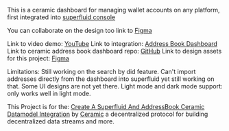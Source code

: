 This is a ceramic dashboard for managing wallet accounts on any platform, first integrated into [superfluid console](https://github.com/kelvinpraises/superfluid-console)

You can collaborate on the design too link to [Figma](https://www.figma.com/file/KRFPSLyOs81MxT7nYdbN3J/Untitled?node-id=0%3A1)

Link to video demo: [YouTube](https://youtu.be/1XaLCkuqueM)
Link to integration: [Address Book Dashboard](https://superfluid-console-flame.vercel.app/)
Link to ceramic address book dashboard repo: [GitHub](https://github.com/kelvinpraises/superfluid-ceramic-addressbook)
Link to design assets for this project: [Figma](https://www.figma.com/file/KRFPSLyOs81MxT7nYdbN3J/Untitled?node-id=0%3A1)

Limitations:
Still working on the search by did feature.
Can't import addresses directly from the dashboard into superfluid yet still working on that.
Some UI designs are not yet there.
Light mode and dark mode support: only works well in light mode.

This Project is for the: [Create A Superfluid And AddressBook Ceramic Datamodel Integration](https://gitcoin.co/issue/28896) by [Ceramic](https://ceramic.network/) a decentralized protocol for building decentralized data streams and more.
